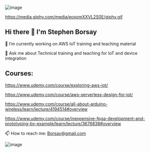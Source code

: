 ![image](https://user-images.githubusercontent.com/16296900/152265486-bf308212-87ad-4d9c-b672-58d283c95051.png)

https://media.giphy.com/media/eoxomXXVL2S0E/giphy.gif


## Hi there 👋 I'm Stephen Borsay

🔭 I’m currently working on AWS IoT training and teaching material

💬 Ask me about Technical training and teaching for IoT and device integration

## Courses:

https://www.udemy.com/course/exploring-aws-iot/

https://www.udemy.com/course/aws-serverless-design-for-iot/

https://www.udemy.com/course/all-about-arduino-wireless/learn/lecture/4194514#overview

https://www.udemy.com/course/inexpensive-fpga-development-and-prototyping-by-example/learn/lecture/3676838#overview


📫 How to reach me: Borsay@gmail.com

![image](https://user-images.githubusercontent.com/16296900/152218861-32746953-e7bc-4981-b71e-84fc3d45febd.png)


<!--
**sborsay/sborsay** is a ✨ _special_ ✨ repository because its `README.md` (this file) appears on your GitHub profile.

Here are some ideas to get you started:

- 🔭 I’m currently working on ...
- 🌱 I’m currently learning ...
- 👯 I’m looking to collaborate on ...
- 🤔 I’m looking for help with ...
- 💬 Ask me about ...
- 📫 How to reach me: ...
- 😄 Pronouns: ...
- ⚡ Fun fact: ...
-->
